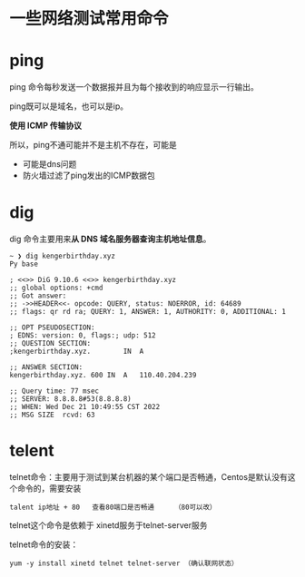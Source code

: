 # 一些网络测试常用命令

# ping

ping 命令每秒发送一个数据报并且为每个接收到的响应显示一行输出。

ping既可以是域名，也可以是ip。

**使用 ICMP 传输协议**

所以，ping不通可能并不是主机不存在，可能是

- 可能是dns问题
- 防火墙过滤了ping发出的ICMP数据包





# dig

dig 命令主要用来**从 DNS 域名服务器查询主机地址信息**。

```
~ ❯ dig kengerbirthday.xyz                                              Py base

; <<>> DiG 9.10.6 <<>> kengerbirthday.xyz
;; global options: +cmd
;; Got answer:
;; ->>HEADER<<- opcode: QUERY, status: NOERROR, id: 64689
;; flags: qr rd ra; QUERY: 1, ANSWER: 1, AUTHORITY: 0, ADDITIONAL: 1

;; OPT PSEUDOSECTION:
; EDNS: version: 0, flags:; udp: 512
;; QUESTION SECTION:
;kengerbirthday.xyz.		IN	A

;; ANSWER SECTION:
kengerbirthday.xyz.	600	IN	A	110.40.204.239

;; Query time: 77 msec
;; SERVER: 8.8.8.8#53(8.8.8.8)
;; WHEN: Wed Dec 21 10:49:55 CST 2022
;; MSG SIZE  rcvd: 63
```







# telent

telnet命令：主要用于测试到某台机器的某个端口是否畅通，Centos是默认没有这个命令的，需要安装 

`talent ip地址 + 80   查看80端口是否畅通     （80可以改） `

 telnet这个命令是依赖于 xinetd服务于telnet-server服务 

 telnet命令的安装：

`yum -y install xinetd telnet telnet-server （确认联网状态）`
